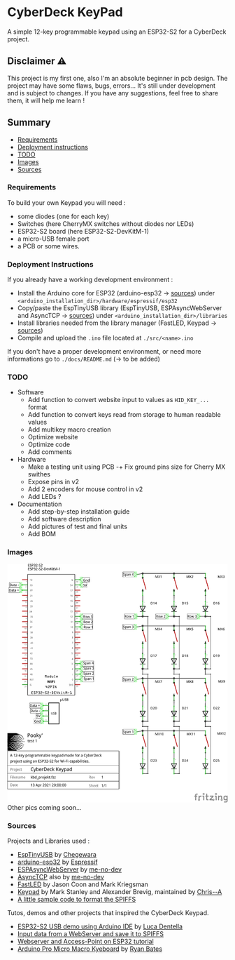 # CyberDeck KeyPad 
A simple 12-key programmable keypad using an ESP32-S2 for a CyberDeck project.

## Disclaimer ⚠️

This project is my first one, also I'm an absolute beginner in pcb design. The project may have some flaws, bugs, errors... It's still under development and is subject to changes. If you have any suggestions, feel free to share them, it will help me learn !  

## Summary
- [Requirements](#requirements)
- [Deployment instructions](#deployment-instructions)
- [TODO](#todo)
- [Images](#images)
- [Sources](#sources)

### Requirements 
To build your own Keypad you will need : 
- some diodes (one for each key) 
- Switches (here CherryMX switches without diodes nor LEDs)
- ESP32-S2 board (here ESP32-S2-DevKitM-1)
- a micro-USB female port
- a PCB or some wires. 

### Deployment Instructions
If you already have a working development environment :
- Install the Arduino core for ESP32 (arduino-esp32 -> [sources](#sources)) under `<arduino_installation_dir>/hardware/espressif/esp32`
- Copy/paste the EspTinyUSB library (EspTinyUSB, ESPAsyncWebServer and AsyncTCP  -> [sources](#sources)) under `<arduino_installation_dir>/libraries`
- Install libraries needed from the library manager (FastLED, Keypad -> [sources](#sources))
- Compile and upload the `.ino` file located at `./src/<name>.ino`

If you don't have a proper development environment, or need more informations go to `./docs/README.md` (-> to be added)

### TODO
- Software
    + Add function to convert website input to values as `HID_KEY_...` format
    + Add function to convert keys read from storage to human readable values 
    + Add multikey macro creation
    + Optimize website
    + Optimize code
    + Add comments
- Hardware 
    + Make a testing unit using PCB 
        -+ Fix ground pins size for Cherry MX swithes 
    + Expose pins in v2 
    + Add 2 encoders for mouse control in v2
    + Add LEDs ? 
- Documentation
    + Add step-by-step installation guide
    + Add software description 
    + Add pictures of test and final units
    + Add BOM 
    
### Images

![schematic](schemes/png_files/kbd_preview_schematic.png)
Other pics coming soon...

### Sources 
Projects and Libraries used :
- [EspTinyUSB](https://github.com/chegewara/EspTinyUSB) by [Chegewara](https://github.com/chegewara)
- [arduino-esp32](https://github.com/espressif/arduino-esp32) by [Espressif](https://github.com/espressif)
- [ESPAsyncWebServer](https://github.com/me-no-dev/ESPAsyncWebServer) by [me-no-dev](https://github.com/me-no-dev) 
- [AsyncTCP](https://github.com/me-no-dev/AsyncTCP) also by [me-no-dev](https://github.com/me-no-dev) 
- [FastLED](https://github.com/FastLED/FastLED) by Jason Coon and Mark Kriegsman 
- [Keypad](https://github.com/Chris--A/Keypad) by Mark Stanley and Alexander Brevig, maintained by [Chris--A](https://github.com/Chris--A)
- [A little sample code to format the SPIFFS](https://techtutorialsx.com/2019/02/24/esp32-arduino-formatting-the-spiffs-file-system/)

Tutos, demos and other projects that inspired the CyberDeck Keypad.
- [ESP32-S2 USB demo using Arduino IDE](https://www.youtube.com/watch?v=l3MmrVHMd94&ab_channel=LucaDentella) by [Luca Dentella](https://www.youtube.com/channel/UCQewD5sQ1WsJCIAuOMZ2V2w)
- [Input data from a WebServer and save it to SPIFFS](https://randomnerdtutorials.com/esp32-esp8266-input-data-html-form/)
- [Webserver and Access-Point on ESP32 tutorial](https://lastminuteengineers.com/creating-esp32-web-server-arduino-ide/)
- [Arduino Pro Micro Macro Kyeboard](https://www.youtube.com/watch?v=IDlcxLQ1SbY&ab_channel=RyanBates) by [Ryan Bates](https://www.youtube.com/channel/UC2cpPe45iWKwrZc0OK8k-Pw)

